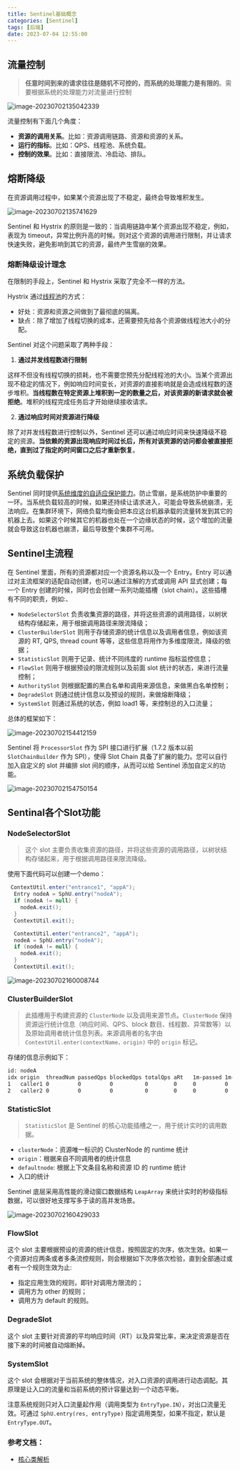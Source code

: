 ```yaml
---
title: Sentinel基础概念
categories: [Sentinel]
tags: [后端]
date: 2023-07-04 12:55:00
---
```


## 流量控制

> **任意时间到来的请求往往是随机不可控的，而系统的处理能力是有限的**。需要根据系统的处理能力对流量进行控制

![image-20230702135042339](https://floweryu-image.oss-cn-shanghai.aliyuncs.com/image202307021350271.png)

流量控制有下面几个角度：

- **资源的调用关系**。比如：资源调用链路、资源和资源的关系。
- **运行的指标**。比如：QPS、线程池、系统负载。
- **控制的效果**。比如：直接限流、冷启动、排队。

## 熔断降级

在资源调用过程中，如果某个资源出现了不稳定，最终会导致堆积发生。

![image-20230702135741629](https://floweryu-image.oss-cn-shanghai.aliyuncs.com/image202307022000526.png)

Sentinel 和 Hystrix 的原则是一致的：当调用链路中某个资源出现不稳定，例如，表现为 timeout，异常比例升高的时候。则对这个资源的调用进行限制，并让请求快速失败，避免影响到其它的资源，最终产生雪崩的效果。

### 熔断降级设计理念

在限制的手段上，Sentinel 和 Hystrix 采取了完全不一样的方法。

Hystrix 通过[线程池](https://github.com/Netflix/Hystrix/wiki/How-it-Works#benefits-of-thread-pools)的方式：

- 好处：资源和资源之间做到了最彻底的隔离。
- 缺点：除了增加了线程切换的成本，还需要预先给各个资源做线程池大小的分配。

Sentinel 对这个问题采取了两种手段：

1. **通过并发线程数进行限制**

这样不但没有线程切换的损耗，也不需要您预先分配线程池的大小。当某个资源出现不稳定的情况下，例如响应时间变长，对资源的直接影响就是会造成线程数的逐步堆积。**当线程数在特定资源上堆积到一定的数量之后，对该资源的新请求就会被拒绝**。堆积的线程完成任务后才开始继续接收请求。

2. **通过响应时间对资源进行降级**

除了对并发线程数进行控制以外，Sentinel 还可以通过响应时间来快速降级不稳定的资源。**当依赖的资源出现响应时间过长后，所有对该资源的访问都会被直接拒绝，直到过了指定的时间窗口之后才重新恢复**。

## 系统负载保护

Sentinel 同时提供[系统维度的自适应保护能力](https://sentinelguard.io/zh-cn/docs/system-adaptive-protection.html)。防止雪崩，是系统防护中重要的一环。当系统负载较高的时候，如果还持续让请求进入，可能会导致系统崩溃，无法响应。在集群环境下，网络负载均衡会把本应这台机器承载的流量转发到其它的机器上去。如果这个时候其它的机器也处在一个边缘状态的时候，这个增加的流量就会导致这台机器也崩溃，最后导致整个集群不可用。

## Sentinel主流程

在 Sentinel 里面，所有的资源都对应一个资源名称以及一个 Entry。Entry 可以通过对主流框架的适配自动创建，也可以通过注解的方式或调用 API 显式创建；每一个 Entry 创建的时候，同时也会创建一系列功能插槽（slot chain）。这些插槽有不同的职责，例如:、

- `NodeSelectorSlot` 负责收集资源的路径，并将这些资源的调用路径，以树状结构存储起来，用于根据调用路径来限流降级；
- `ClusterBuilderSlot` 则用于存储资源的统计信息以及调用者信息，例如该资源的 RT, QPS, thread count 等等，这些信息将用作为多维度限流，降级的依据；
- `StatisticSlot` 则用于记录、统计不同纬度的 runtime 指标监控信息；
- `FlowSlot` 则用于根据预设的限流规则以及前面 slot 统计的状态，来进行流量控制；
- `AuthoritySlot` 则根据配置的黑白名单和调用来源信息，来做黑白名单控制；
- `DegradeSlot` 则通过统计信息以及预设的规则，来做熔断降级；
- `SystemSlot` 则通过系统的状态，例如 load1 等，来控制总的入口流量；

总体的框架如下：

![image-20230702154412159](https://floweryu-image.oss-cn-shanghai.aliyuncs.com/image202307022001521.png)

Sentinel 将 `ProcessorSlot` 作为 SPI 接口进行扩展（1.7.2 版本以前 `SlotChainBuilder` 作为 SPI），使得 Slot Chain 具备了扩展的能力。您可以自行加入自定义的 slot 并编排 slot 间的顺序，从而可以给 Sentinel 添加自定义的功能。

![image-20230702154750154](https://floweryu-image.oss-cn-shanghai.aliyuncs.com/image202307022001747.png)

## Sentinal各个Slot功能

### NodeSelectorSlot

>  这个 slot 主要负责收集资源的路径，并将这些资源的调用路径，以树状结构存储起来，用于根据调用路径来限流降级。

使用下面代码可以创建一个demo：

```java
 ContextUtil.enter("entrance1", "appA");
  Entry nodeA = SphU.entry("nodeA");
  if (nodeA != null) {
    nodeA.exit();
  }
  ContextUtil.exit();

  ContextUtil.enter("entrance2", "appA");
  nodeA = SphU.entry("nodeA");
  if (nodeA != null) {
    nodeA.exit();
  }
  ContextUtil.exit();
```

![image-20230702160008744](https://floweryu-image.oss-cn-shanghai.aliyuncs.com/image202307022001547.png)

### ClusterBuilderSlot

> 此插槽用于构建资源的 `ClusterNode` 以及调用来源节点。`ClusterNode` 保持资源运行统计信息（响应时间、QPS、block 数目、线程数、异常数等）以及原始调用者统计信息列表。来源调用者的名字由 `ContextUtil.enter(contextName，origin)` 中的 `origin` 标记。

存储的信息示例如下：

```	bash
id: nodeA
idx origin  threadNum passedQps blockedQps totalQps aRt   1m-passed 1m-blocked 1m-total 
1   caller1 0         0         0          0        0     0         0          0        
2   caller2 0         0         0          0        0     0         0          0        
```



### StatisticSlot

> `StatisticSlot` 是 Sentinel 的核心功能插槽之一，用于统计实时的调用数据。

- `clusterNode`：资源唯一标识的 ClusterNode 的 runtime 统计
- `origin`：根据来自不同调用者的统计信息
- `defaultnode`: 根据上下文条目名称和资源 ID 的 runtime 统计
- 入口的统计

Sentinel 底层采用高性能的滑动窗口数据结构 `LeapArray` 来统计实时的秒级指标数据，可以很好地支撑写多于读的高并发场景。

![image-20230702160429033](https://floweryu-image.oss-cn-shanghai.aliyuncs.com/image202307022001258.png)

### FlowSlot

这个 slot 主要根据预设的资源的统计信息，按照固定的次序，依次生效。如果一个资源对应两条或者多条流控规则，则会根据如下次序依次检验，直到全部通过或者有一个规则生效为止:

- 指定应用生效的规则，即针对调用方限流的；
- 调用方为 other 的规则；
- 调用方为 default 的规则。

### DegradeSlot

这个 slot 主要针对资源的平均响应时间（RT）以及异常比率，来决定资源是否在接下来的时间被自动熔断掉。

### SystemSlot

这个 slot 会根据对于当前系统的整体情况，对入口资源的调用进行动态调配。其原理是让入口的流量和当前系统的预计容量达到一个动态平衡。

注意系统规则只对入口流量起作用（调用类型为 `EntryType.IN`），对出口流量无效。可通过 `SphU.entry(res, entryType)` 指定调用类型，如果不指定，默认是`EntryType.OUT`。

### 参考文档：

- [核心类解析](https://github.com/alibaba/Sentinel/wiki/Sentinel-%E6%A0%B8%E5%BF%83%E7%B1%BB%E8%A7%A3%E6%9E%90)

  

